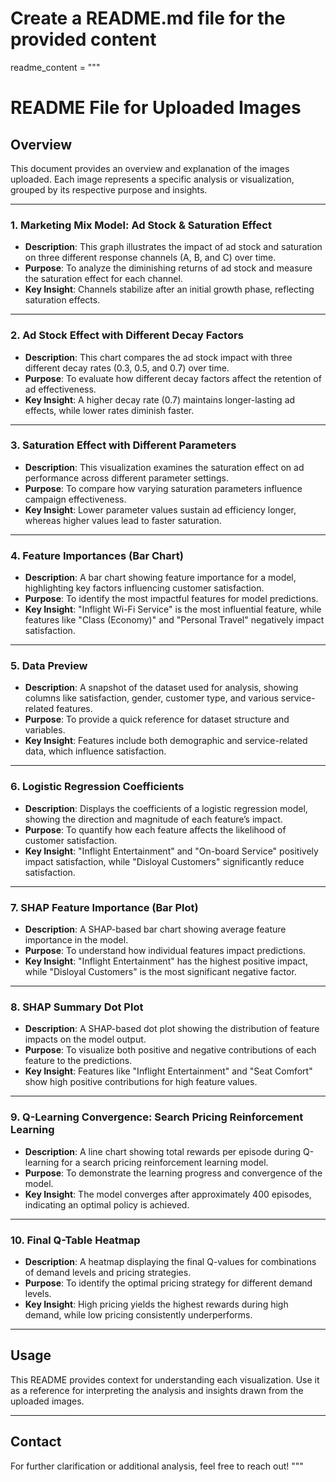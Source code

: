 # Create a README.md file for the provided content
readme_content = """
# README File for Uploaded Images

## Overview
This document provides an overview and explanation of the images uploaded. Each image represents a specific analysis or visualization, grouped by its respective purpose and insights.

---

### 1. **Marketing Mix Model: Ad Stock & Saturation Effect**
- **Description**: This graph illustrates the impact of ad stock and saturation on three different response channels (A, B, and C) over time.
- **Purpose**: To analyze the diminishing returns of ad stock and measure the saturation effect for each channel.
- **Key Insight**: Channels stabilize after an initial growth phase, reflecting saturation effects.

---

### 2. **Ad Stock Effect with Different Decay Factors**
- **Description**: This chart compares the ad stock impact with three different decay rates (0.3, 0.5, and 0.7) over time.
- **Purpose**: To evaluate how different decay factors affect the retention of ad effectiveness.
- **Key Insight**: A higher decay rate (0.7) maintains longer-lasting ad effects, while lower rates diminish faster.

---

### 3. **Saturation Effect with Different Parameters**
- **Description**: This visualization examines the saturation effect on ad performance across different parameter settings.
- **Purpose**: To compare how varying saturation parameters influence campaign effectiveness.
- **Key Insight**: Lower parameter values sustain ad efficiency longer, whereas higher values lead to faster saturation.

---

### 4. **Feature Importances (Bar Chart)**
- **Description**: A bar chart showing feature importance for a model, highlighting key factors influencing customer satisfaction.
- **Purpose**: To identify the most impactful features for model predictions.
- **Key Insight**: "Inflight Wi-Fi Service" is the most influential feature, while features like "Class (Economy)" and "Personal Travel" negatively impact satisfaction.

---

### 5. **Data Preview**
- **Description**: A snapshot of the dataset used for analysis, showing columns like satisfaction, gender, customer type, and various service-related features.
- **Purpose**: To provide a quick reference for dataset structure and variables.
- **Key Insight**: Features include both demographic and service-related data, which influence satisfaction.

---

### 6. **Logistic Regression Coefficients**
- **Description**: Displays the coefficients of a logistic regression model, showing the direction and magnitude of each feature’s impact.
- **Purpose**: To quantify how each feature affects the likelihood of customer satisfaction.
- **Key Insight**: "Inflight Entertainment" and "On-board Service" positively impact satisfaction, while "Disloyal Customers" significantly reduce satisfaction.

---

### 7. **SHAP Feature Importance (Bar Plot)**
- **Description**: A SHAP-based bar chart showing average feature importance in the model.
- **Purpose**: To understand how individual features impact predictions.
- **Key Insight**: "Inflight Entertainment" has the highest positive impact, while "Disloyal Customers" is the most significant negative factor.

---

### 8. **SHAP Summary Dot Plot**
- **Description**: A SHAP-based dot plot showing the distribution of feature impacts on the model output.
- **Purpose**: To visualize both positive and negative contributions of each feature to the predictions.
- **Key Insight**: Features like "Inflight Entertainment" and "Seat Comfort" show high positive contributions for high feature values.

---

### 9. **Q-Learning Convergence: Search Pricing Reinforcement Learning**
- **Description**: A line chart showing total rewards per episode during Q-learning for a search pricing reinforcement learning model.
- **Purpose**: To demonstrate the learning progress and convergence of the model.
- **Key Insight**: The model converges after approximately 400 episodes, indicating an optimal policy is achieved.

---

### 10. **Final Q-Table Heatmap**
- **Description**: A heatmap displaying the final Q-values for combinations of demand levels and pricing strategies.
- **Purpose**: To identify the optimal pricing strategy for different demand levels.
- **Key Insight**: High pricing yields the highest rewards during high demand, while low pricing consistently underperforms.

---

## Usage
This README provides context for understanding each visualization. Use it as a reference for interpreting the analysis and insights drawn from the uploaded images.

---

## Contact
For further clarification or additional analysis, feel free to reach out!
"""


